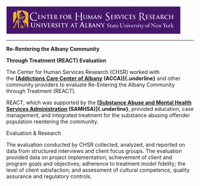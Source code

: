 ![CHSR Logo](chsr-project-logo.png)

<hr />

**Re-Rentering the Albany Community**

**Through Treatment (REACT) Evaluation**

The Center for Human Services Research (CHSR) worked with
the **[[Addictions Care Center of Albany](http://theacca.net/)
(ACCA)]{.underline}** and other community providers to evaluate
Re-Entering the Albany Community through Treatment (REACT).

REACT, which was supported by the **[[Substance Abuse and Mental Health
Services Administration](https://www.samhsa.gov/)
(SAMHSA)]{.underline}**, provided education, case management, and
integrated treatment for the substance abusing offender population
reentering the community.

Evaluation & Research

The evaluation conducted by CHSR collected, analyzed, and reported on
data from structured interviews and client focus groups. The evaluation
provided data on project implementation; achievement of client and
program goals and objectives; adherence to treatment model fidelity; the
level of client satisfaction; and assessment of cultural competence,
quality assurance and regulatory controls.
